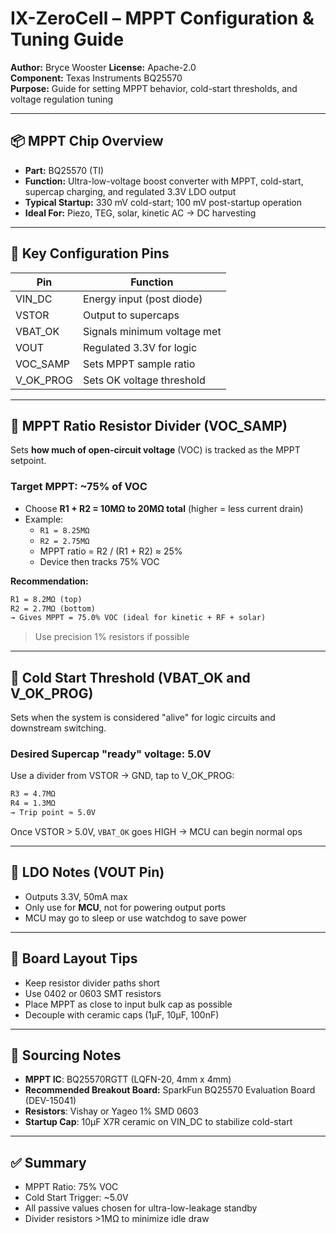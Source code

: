# IX-ZeroCell – MPPT Configuration & Tuning Guide

**Author:** Bryce Wooster 
**License:** Apache-2.0  
**Component:** Texas Instruments BQ25570  
**Purpose:** Guide for setting MPPT behavior, cold-start thresholds, and voltage regulation tuning

---

## 📦 MPPT Chip Overview

- **Part:** BQ25570 (TI)
- **Function:** Ultra-low-voltage boost converter with MPPT, cold-start, supercap charging, and regulated 3.3V LDO output
- **Typical Startup:** 330 mV cold-start; 100 mV post-startup operation
- **Ideal For:** Piezo, TEG, solar, kinetic AC → DC harvesting

---

## 🔩 Key Configuration Pins

| Pin     | Function                     |
|---------|------------------------------|
| VIN_DC  | Energy input (post diode)    |
| VSTOR   | Output to supercaps          |
| VBAT_OK | Signals minimum voltage met  |
| VOUT    | Regulated 3.3V for logic     |
| VOC_SAMP| Sets MPPT sample ratio       |
| V_OK_PROG | Sets OK voltage threshold  |

---

## 🔧 MPPT Ratio Resistor Divider (VOC_SAMP)

Sets **how much of open-circuit voltage** (VOC) is tracked as the MPPT setpoint.

### Target MPPT: ~75% of VOC  
- Choose **R1 + R2 = 10MΩ to 20MΩ total** (higher = less current drain)  
- Example:  
  - `R1 = 8.25MΩ`  
  - `R2 = 2.75MΩ`  
  - MPPT ratio = R2 / (R1 + R2) ≈ 25%  
  - Device then tracks 75% VOC

**Recommendation:**  
```txt
R1 = 8.2MΩ (top)  
R2 = 2.7MΩ (bottom)  
→ Gives MPPT = 75.0% VOC (ideal for kinetic + RF + solar)
```

> Use precision 1% resistors if possible

---

## 🧊 Cold Start Threshold (VBAT_OK and V_OK_PROG)

Sets when the system is considered "alive" for logic circuits and downstream switching.

### Desired Supercap "ready" voltage: 5.0V

Use a divider from VSTOR → GND, tap to V_OK_PROG:

```txt
R3 = 4.7MΩ  
R4 = 1.3MΩ  
→ Trip point ≈ 5.0V
```

Once VSTOR > 5.0V, `VBAT_OK` goes HIGH → MCU can begin normal ops

---

## 🧠 LDO Notes (VOUT Pin)

- Outputs 3.3V, 50mA max  
- Only use for **MCU**, not for powering output ports  
- MCU may go to sleep or use watchdog to save power

---

## 📐 Board Layout Tips

- Keep resistor divider paths short  
- Use 0402 or 0603 SMT resistors  
- Place MPPT as close to input bulk cap as possible  
- Decouple with ceramic caps (1µF, 10µF, 100nF)

---

## 🛒 Sourcing Notes

- **MPPT IC**: BQ25570RGTT (LQFN-20, 4mm x 4mm)  
- **Recommended Breakout Board:** SparkFun BQ25570 Evaluation Board (DEV-15041)  
- **Resistors**: Vishay or Yageo 1% SMD 0603  
- **Startup Cap**: 10µF X7R ceramic on VIN_DC to stabilize cold-start  

---

## ✅ Summary

- MPPT Ratio: 75% VOC  
- Cold Start Trigger: ~5.0V  
- All passive values chosen for ultra-low-leakage standby  
- Divider resistors >1MΩ to minimize idle draw


